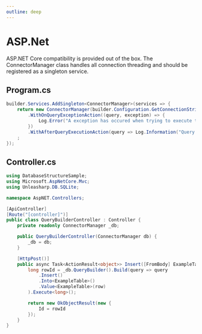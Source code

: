 ```yaml
---
outline: deep
---
```


# ASP.Net
ASP.NET Core compatibility is provided out of the box. The ConnectorManager class handles all connection threading and should be registered as a singleton service.

## Program.cs
```csharp
builder.Services.AddSingleton<ConnectorManager>(services => {
    return new ConnectorManager(builder.Configuration.GetConnectionString("DefaultConnection"))
        .WithOnQueryExceptionAction((query, exception) => {
            Log.Error("A exception has occured when trying to execute the query {query}: {exception}", query, exception.Message);
        })
        .WithAfterQueryExecutionAction(query => Log.Information("Query executed: {query}", query))
    ;
});
```

## Controller.cs
```csharp
using DatabaseStructureSample;
using Microsoft.AspNetCore.Mvc;
using Unleasharp.DB.SQLite;

namespace AspNET.Controllers;

[ApiController]
[Route("[controller]")]
public class QueryBuilderController : Controller {
    private readonly ConnectorManager _db;

    public QueryBuilderController(ConnectorManager db) {
        _db = db;
    }

    [HttpPost()]
    public async Task<ActionResult<object>> Insert([FromBody] ExampleTable row) {
        long rowId = _db.QueryBuilder().Build(query => query
            .Insert()
            .Into<ExampleTable>()
            .Value<ExampleTable>(row)
        ).Execute<long>();

        return new OkObjectResult(new {
            Id = rowId
        });
    }
}
```

